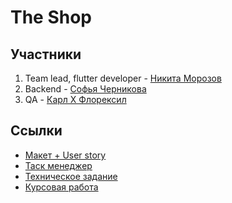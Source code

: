 # The Shop
 
## Участники

1) Team lead, flutter developer - [Никита Морозов](https://github.com/netos23)
2) Backend - [Софья Черникова](https://github.com/SofChernikova)
3) QA - [Карл Х Флорексил](https://github.com/jkalh)

## Ссылки
* [Макет + User story](https://www.figma.com/file/ltg8CdexSB1p92Z0pXGZvV/The-shop?node-id=0:1&t=6Yh1QwqL3TQb1pyw-1)
* [Таск менеджер](https://trello.com/b/iUTXtR69/the-shop)
* [Техническое задание](https://github.com/netos23/the_store/blob/main/docs/tz.pdf)
* [Курсовая работа](https://github.com/netos23/the_store/blob/main/docs/curs_work.pdf)
